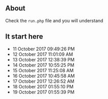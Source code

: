 ## About
Check the `run.php` file and you will understand

## It start here
- 11 October 2017 09:49:26 PM
- 12 October 2017 11:01:09 AM
- 13 October 2017 12:38:39 PM
- 14 October 2017 10:55:25 PM
- 15 October 2017 11:25:08 AM
- 16 October 2017 10:45:58 AM
- 17 October 2017 12:26:52 AM
- 18 October 2017 01:55:10 PM
- 19 October 2017 01:55:39 PM
